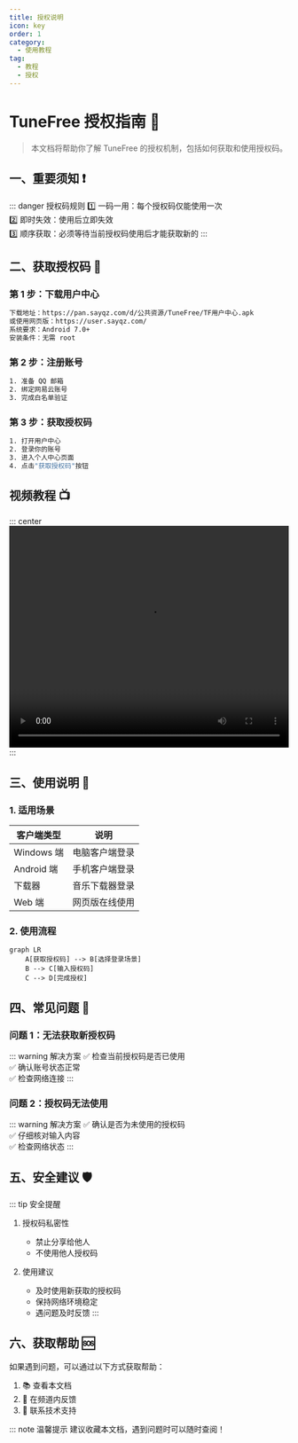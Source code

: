 ```yaml
---
title: 授权说明
icon: key
order: 1
category:
  - 使用教程
tag:
  - 教程
  - 授权
---
```


# TuneFree 授权指南 🔐

> 本文档将帮助你了解 TuneFree 的授权机制，包括如何获取和使用授权码。

## 一、重要须知 ❗

::: danger 授权码规则
1️⃣ 一码一用：每个授权码仅能使用一次  
2️⃣ 即时失效：使用后立即失效  
3️⃣ 顺序获取：必须等待当前授权码使用后才能获取新的
:::

## 二、获取授权码 📱

### 第 1 步：下载用户中心
```bash
下载地址：https://pan.sayqz.com/d/公共资源/TuneFree/TF用户中心.apk
或使用网页版：https://user.sayqz.com/
系统要求：Android 7.0+
安装条件：无需 root
```

### 第 2 步：注册账号
```bash
1. 准备 QQ 邮箱
2. 绑定网易云账号
3. 完成白名单验证
```

### 第 3 步：获取授权码
```bash
1. 打开用户中心
2. 登录你的账号
3. 进入个人中心页面
4. 点击"获取授权码"按钮
```

## 视频教程 📺

::: center
<video controls width="100%" height="400">
  <source src="https://pan.sayqz.com/d/%E5%85%AC%E5%85%B1%E8%B5%84%E6%BA%90/TuneFree/%E6%95%99%E7%A8%8B/%E6%8E%88%E6%9D%83%E7%A0%81%E4%BD%BF%E7%94%A8%E6%95%99%E7%A8%8B.mp4" type="video/mp4">
  你的浏览器不支持 video 标签。
</video>
:::

## 三、使用说明 📖

### 1. 适用场景
| 客户端类型 | 说明 |
|-----------|------|
| Windows 端 | 电脑客户端登录 |
| Android 端 | 手机客户端登录 |
| 下载器 | 音乐下载器登录 |
| Web 端 | 网页版在线使用 |

### 2. 使用流程
```mermaid
graph LR
    A[获取授权码] --> B[选择登录场景]
    B --> C[输入授权码]
    C --> D[完成授权]
```

## 四、常见问题 💭

### 问题 1：无法获取新授权码
::: warning 解决方案
✅ 检查当前授权码是否已使用  
✅ 确认账号状态正常  
✅ 检查网络连接
:::

### 问题 2：授权码无法使用
::: warning 解决方案
✅ 确认是否为未使用的授权码  
✅ 仔细核对输入内容  
✅ 检查网络状态
:::

## 五、安全建议 🛡️

::: tip 安全提醒
1. 授权码私密性
   - 禁止分享给他人
   - 不使用他人授权码
   
2. 使用建议
   - 及时使用新获取的授权码
   - 保持网络环境稳定
   - 遇问题及时反馈
:::

## 六、获取帮助 🆘

如果遇到问题，可以通过以下方式获取帮助：

1. 📚 查看本文档
2. 💬 在频道内反馈
3. 📧 联系技术支持

::: note 温馨提示
建议收藏本文档，遇到问题时可以随时查阅！ 